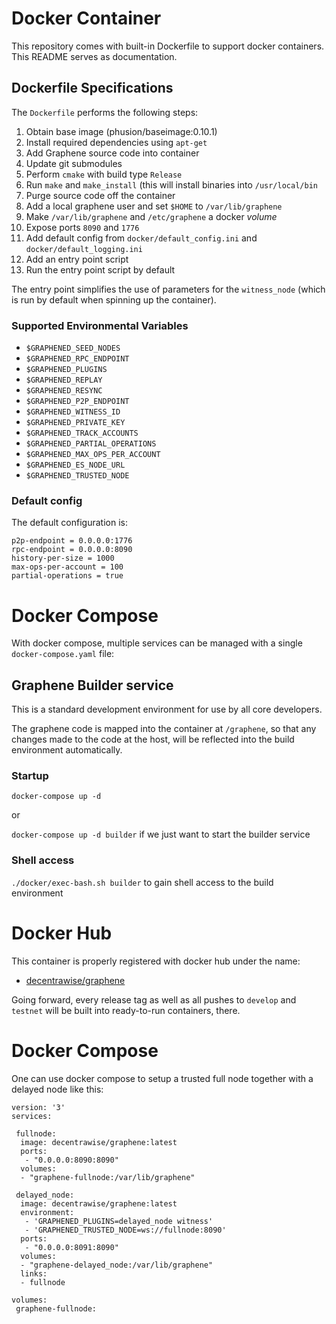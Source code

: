 # Docker Container

This repository comes with built-in Dockerfile to support docker
containers. This README serves as documentation.

## Dockerfile Specifications

The `Dockerfile` performs the following steps:

1. Obtain base image (phusion/baseimage:0.10.1)
2. Install required dependencies using `apt-get`
3. Add Graphene source code into container
4. Update git submodules
5. Perform `cmake` with build type `Release`
6. Run `make` and `make_install` (this will install binaries into `/usr/local/bin`
7. Purge source code off the container
8. Add a local graphene user and set `$HOME` to `/var/lib/graphene`
9. Make `/var/lib/graphene` and `/etc/graphene` a docker *volume*
10. Expose ports `8090` and `1776`
11. Add default config from `docker/default_config.ini` and
    `docker/default_logging.ini`
12. Add an entry point script
13. Run the entry point script by default

The entry point simplifies the use of parameters for the `witness_node`
(which is run by default when spinning up the container).

### Supported Environmental Variables

* `$GRAPHENED_SEED_NODES`
* `$GRAPHENED_RPC_ENDPOINT`
* `$GRAPHENED_PLUGINS`
* `$GRAPHENED_REPLAY`
* `$GRAPHENED_RESYNC`
* `$GRAPHENED_P2P_ENDPOINT`
* `$GRAPHENED_WITNESS_ID`
* `$GRAPHENED_PRIVATE_KEY`
* `$GRAPHENED_TRACK_ACCOUNTS`
* `$GRAPHENED_PARTIAL_OPERATIONS`
* `$GRAPHENED_MAX_OPS_PER_ACCOUNT`
* `$GRAPHENED_ES_NODE_URL`
* `$GRAPHENED_TRUSTED_NODE`

### Default config

The default configuration is:

    p2p-endpoint = 0.0.0.0:1776
    rpc-endpoint = 0.0.0.0:8090
    history-per-size = 1000
    max-ops-per-account = 100
    partial-operations = true

# Docker Compose

With docker compose, multiple services can be managed with a single
`docker-compose.yaml` file:

## Graphene Builder service

This is a standard development environment for use by all core developers.

The graphene code is mapped into the container at `/graphene`, so that any
changes made to the code at the host, will be reflected into the build
environment automatically.

### Startup

`docker-compose up -d`

or

`docker-compose up -d builder` if we just want to start the builder service

### Shell access

`./docker/exec-bash.sh builder` to gain shell access to the build environment

# Docker Hub

This container is properly registered with docker hub under the name:

* [decentrawise/graphene](https://hub.docker.com/r/decentrawise/graphene/)

Going forward, every release tag as well as all pushes to `develop` and
`testnet` will be built into ready-to-run containers, there.

# Docker Compose

One can use docker compose to setup a trusted full node together with a
delayed node like this:

```
version: '3'
services:

 fullnode:
  image: decentrawise/graphene:latest
  ports:
   - "0.0.0.0:8090:8090"
  volumes:
  - "graphene-fullnode:/var/lib/graphene"

 delayed_node:
  image: decentrawise/graphene:latest
  environment:
   - 'GRAPHENED_PLUGINS=delayed_node witness'
   - 'GRAPHENED_TRUSTED_NODE=ws://fullnode:8090'
  ports:
   - "0.0.0.0:8091:8090"
  volumes:
  - "graphene-delayed_node:/var/lib/graphene"
  links: 
  - fullnode

volumes:
 graphene-fullnode:
```
